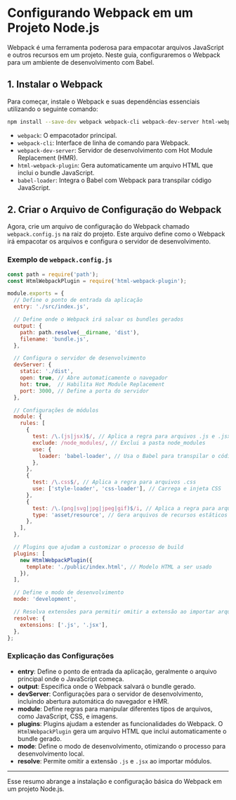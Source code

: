 

# Configurando Webpack em um Projeto Node.js

Webpack é uma ferramenta poderosa para empacotar arquivos JavaScript e outros recursos em um projeto. Neste guia, configuraremos o Webpack para um ambiente de desenvolvimento com Babel.

## 1. Instalar o Webpack

Para começar, instale o Webpack e suas dependências essenciais utilizando o seguinte comando:

```bash
npm install --save-dev webpack webpack-cli webpack-dev-server html-webpack-plugin babel-loader -D
```

- `webpack`: O empacotador principal.
- `webpack-cli`: Interface de linha de comando para Webpack.
- `webpack-dev-server`: Servidor de desenvolvimento com Hot Module Replacement (HMR).
- `html-webpack-plugin`: Gera automaticamente um arquivo HTML que inclui o bundle JavaScript.
- `babel-loader`: Integra o Babel com Webpack para transpilar código JavaScript.

## 2. Criar o Arquivo de Configuração do Webpack

Agora, crie um arquivo de configuração do Webpack chamado `webpack.config.js` na raiz do projeto. Este arquivo define como o Webpack irá empacotar os arquivos e configura o servidor de desenvolvimento.

### Exemplo de `webpack.config.js`

```javascript
const path = require('path');
const HtmlWebpackPlugin = require('html-webpack-plugin');

module.exports = {
  // Define o ponto de entrada da aplicação
  entry: './src/index.js',

  // Define onde o Webpack irá salvar os bundles gerados
  output: {
    path: path.resolve(__dirname, 'dist'),
    filename: 'bundle.js',
  },

  // Configura o servidor de desenvolvimento
  devServer: {
    static: './dist',
    open: true, // Abre automaticamente o navegador
    hot: true,  // Habilita Hot Module Replacement
    port: 3000, // Define a porta do servidor
  },

  // Configurações de módulos
  module: {
    rules: [
      {
        test: /\.(js|jsx)$/, // Aplica a regra para arquivos .js e .jsx
        exclude: /node_modules/, // Exclui a pasta node_modules
        use: {
          loader: 'babel-loader', // Usa o Babel para transpilar o código
        },
      },
      {
        test: /\.css$/, // Aplica a regra para arquivos .css
        use: ['style-loader', 'css-loader'], // Carrega e injeta CSS
      },
      {
        test: /\.(png|svg|jpg|jpeg|gif)$/i, // Aplica a regra para arquivos de imagem
        type: 'asset/resource', // Gera arquivos de recursos estáticos
      },
    ],
  },

  // Plugins que ajudam a customizar o processo de build
  plugins: [
    new HtmlWebpackPlugin({
      template: './public/index.html', // Modelo HTML a ser usado
    }),
  ],

  // Define o modo de desenvolvimento
  mode: 'development',

  // Resolva extensões para permitir omitir a extensão ao importar arquivos
  resolve: {
    extensions: ['.js', '.jsx'],
  },
};
```

### Explicação das Configurações

- **entry**: Define o ponto de entrada da aplicação, geralmente o arquivo principal onde o JavaScript começa.
- **output**: Especifica onde o Webpack salvará o bundle gerado.
- **devServer**: Configurações para o servidor de desenvolvimento, incluindo abertura automática do navegador e HMR.
- **module**: Define regras para manipular diferentes tipos de arquivos, como JavaScript, CSS, e imagens.
- **plugins**: Plugins ajudam a estender as funcionalidades do Webpack. O `HtmlWebpackPlugin` gera um arquivo HTML que inclui automaticamente o bundle gerado.
- **mode**: Define o modo de desenvolvimento, otimizando o processo para desenvolvimento local.
- **resolve**: Permite omitir a extensão `.js` e `.jsx` ao importar módulos.

---

Esse resumo abrange a instalação e configuração básica do Webpack em um projeto Node.js.